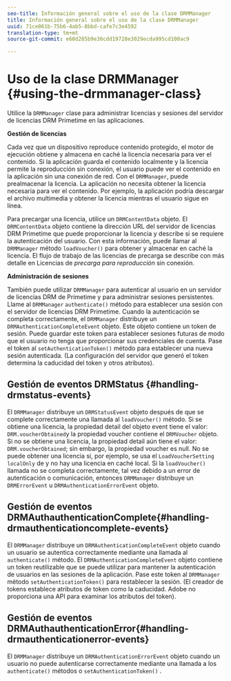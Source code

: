 ```yaml
---
seo-title: Información general sobre el uso de la clase DRMManager
title: Información general sobre el uso de la clase DRMManager
uuid: 71ce061b-75b6-4ab5-8bbd-cafe7c3e4592
translation-type: tm+mt
source-git-commit: e60d285b9e30cdd19728e3029ecda995cd100ac9

---
```



# Uso de la clase DRMManager {#using-the-drmmanager-class}

Utilice la `DRMManager` clase para administrar licencias y sesiones del servidor de licencias DRM Primetime en las aplicaciones.

**Gestión de licencias**

Cada vez que un dispositivo reproduce contenido protegido, el motor de ejecución obtiene y almacena en caché la licencia necesaria para ver el contenido. Si la aplicación guarda el contenido localmente y la licencia permite la reproducción sin conexión, el usuario puede ver el contenido en la aplicación sin una conexión de red. Con el `DRMManager`, puede prealmacenar la licencia. La aplicación no necesita obtener la licencia necesaria para ver el contenido. Por ejemplo, la aplicación podría descargar el archivo multimedia y obtener la licencia mientras el usuario sigue en línea.

Para precargar una licencia, utilice un `DRMContentData` objeto. El `DRMContentData` objeto contiene la dirección URL del servidor de licencias DRM Primetime que puede proporcionar la licencia y describe si se requiere la autenticación del usuario. Con esta información, puede llamar al `DRMManager` método `loadVoucher()` para obtener y almacenar en caché la licencia. El flujo de trabajo de las licencias de precarga se describe con más detalle en Licencias de *precarga para reproducción* sin conexión.

**Administración de sesiones**

También puede utilizar `DRMManager` para autenticar al usuario en un servidor de licencias DRM de Primetime y para administrar sesiones persistentes. Llame al `DRMManager` `authenticate()` método para establecer una sesión con el servidor de licencias DRM Primetime. Cuando la autenticación se completa correctamente, el `DRMManager` distribuye un `DRMAuthenticationCompleteEvent` objeto. Este objeto contiene un token de sesión. Puede guardar este token para establecer sesiones futuras de modo que el usuario no tenga que proporcionar sus credenciales de cuenta. Pase el token al `setAuthenticationToken()` método para establecer una nueva sesión autenticada. (La configuración del servidor que generó el token determina la caducidad del token y otros atributos).

## Gestión de eventos DRMStatus {#handling-drmstatus-events}

El `DRMManager` distribuye un `DRMStatusEvent` objeto después de que se complete correctamente una llamada al `loadVoucher()` método. Si se obtiene una licencia, la propiedad detail del objeto event tiene el valor: `DRM.voucherObtained`y la propiedad voucher contiene el `DRMVoucher` objeto. Si no se obtiene una licencia, la propiedad detail aún tiene el valor: `DRM.voucherObtained`; sin embargo, la propiedad voucher es null. No se puede obtener una licencia si, por ejemplo, se usa el `LoadVoucherSetting` `localOnly` de y no hay una licencia en caché local. Si la `loadVoucher()` llamada no se completa correctamente, tal vez debido a un error de autenticación o comunicación, entonces `DRMManager` distribuye un `DRMErrorEvent` u `DRMAuthenticationErrorEvent` objeto.

## Gestión de eventos DRMAuthauthenticationComplete{#handling-drmauthenticationcomplete-events}

El `DRMManager` distribuye un `DRMAuthenticationCompleteEvent` objeto cuando un usuario se autentica correctamente mediante una llamada al `authenticate()` método. El `DRMAuthenticationCompleteEvent` objeto contiene un token reutilizable que se puede utilizar para mantener la autenticación de usuarios en las sesiones de la aplicación. Pase este token al `DRMManager` método `setAuthenticationToken()` para restablecer la sesión. (El creador de tokens establece atributos de token como la caducidad. Adobe no proporciona una API para examinar los atributos del token).

## Gestión de eventos DRMAuthauthenticationError{#handling-drmauthenticationerror-events}

El `DRMManager` distribuye un `DRMAuthenticationErrorEvent` objeto cuando un usuario no puede autenticarse correctamente mediante una llamada a los `authenticate()` métodos o `setAuthenticationToken()` .